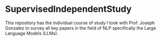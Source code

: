 # SupervisedIndependentStudy
This repository has the individual course of study I took with Prof. Joseph Gonzalez to survey all key papers in the field of NLP specifically the Large Language Models (LLMs).  
